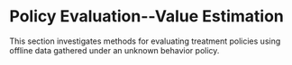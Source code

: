 # Policy Evaluation--Value Estimation

This section investigates methods for evaluating treatment policies using offline data gathered under an unknown behavior policy.